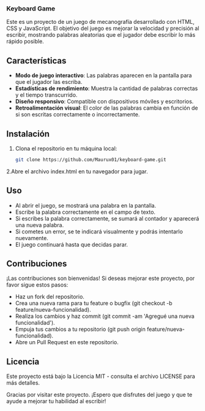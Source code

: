 
### Keyboard Game

Este es un proyecto de un juego de mecanografía desarrollado con HTML, CSS y JavaScript. El objetivo del juego es mejorar la velocidad y precisión al escribir, mostrando palabras aleatorias que el jugador debe escribir lo más rápido posible.

## Características

- **Modo de juego interactivo**: Las palabras aparecen en la pantalla para que el jugador las escriba.
- **Estadísticas de rendimiento**: Muestra la cantidad de palabras correctas y el tiempo transcurrido.
- **Diseño responsivo**: Compatible con dispositivos móviles y escritorios.
- **Retroalimentación visual**: El color de las palabras cambia en función de si son escritas correctamente o incorrectamente.

## Instalación

1. Clona el repositorio en tu máquina local:

   ```bash
   git clone https://github.com/Maurux01/keyboard-game.git
   
2.Abre el archivo index.html en tu navegador para jugar.

  
## Uso
- Al abrir el juego, se mostrará una palabra en la pantalla.
- Escribe la palabra correctamente en el campo de texto.
- Si escribes la palabra correctamente, se sumará al contador y aparecerá una nueva palabra.
- Si cometes un error, se te indicará visualmente y podrás intentarlo nuevamente.
- El juego continuará hasta que decidas parar.

## Contribuciones
¡Las contribuciones son bienvenidas! Si deseas mejorar este proyecto, por favor sigue estos pasos:

- Haz un fork del repositorio.
- Crea una nueva rama para tu feature o bugfix (git checkout -b feature/nueva-funcionalidad).
- Realiza los cambios y haz commit (git commit -am 'Agregué una nueva funcionalidad').
- Empuja tus cambios a tu repositorio (git push origin feature/nueva-funcionalidad).
- Abre un Pull Request en este repositorio.

## Licencia
Este proyecto está bajo la Licencia MIT - consulta el archivo LICENSE para más detalles.


Gracias por visitar este proyecto. ¡Espero que disfrutes del juego y que te ayude a mejorar tu habilidad al escribir!

